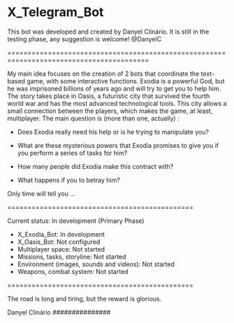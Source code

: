 # X_Telegram_Bot
This bot was developed and created by Danyel Clinário. It is still in the testing phase, any suggestion is welcome! @DanyelC

=========================================================================================

My main idea focuses on the creation of 2 bots that coordinate the text-based game, with some interactive functions. Exodia is a powerful God, but he was imprisoned billions of years ago 
and will try to get you to help him. The story takes place in Oasis, a futuristic city that survived the fourth world war and has the most advanced technological tools.
This city allows a small connection between the players, which makes the game, at least, multiplayer.
The main question is (more than one, actually) :
- Does Exodia really need his help or is he trying to manipulate you?

- What are these mysterious powers that Exodia promises to give you if you perform a series of tasks for him?

- How many people did Exodia make this contract with?

- What happens if you to betray him?

Only time will tell you ...

==============================================

Current status: In development (Primary Phase)
- X_Exodia_Bot: In development
- X_Oasis_Bot: Not configured
- Multiplayer space: Not started
- Missions, tasks, storyline: Not started
- Environment (images, sounds and videos): Not started
- Weapons, combat system: Not started

==============================================

The road is long and tiring, but the reward is glorious.


Danyel Clinário
###############

